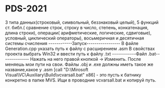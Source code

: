 # PDS-2021
3 типа данных(строковый, символьный, беззнаковый целый), 5 функций ст. библ.( сравнение строк, строку в число, степень, конкатенация, длина строки), операции( арифметические, логические, сдвиговые), условный, циклический операторы), восьмеричная и десятичная системы счисления
------------Запуск-----------------
В файле Generation.cpp указать путь к файлу с расширением .asm
В свойствах проекта выбрать Win32 и ввести путь к файлу .txt
------------Файл .bat--------------
Нажать на него правой кнопкой -> Изменить.
После меняешь мои пути на свои.
Файлы .obj и .exe должны иметь такое же название,какое у .asm
[call "D:\Mirosoft Visual\VC\Auxiliary\Build\vcvarsall.bat" x86] - это пусть к батнику конкретно в папке MVS.
Ищи в проводние vcvarsall.bat и копируй путь.
